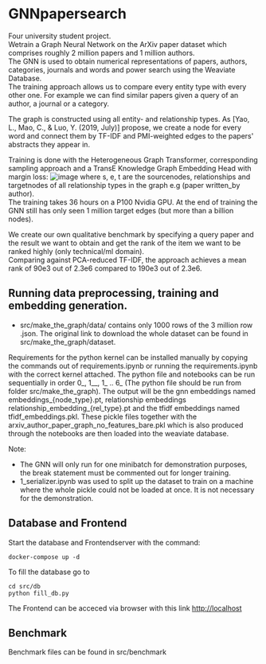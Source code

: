 # GNNpapersearch
Four university student project. <br>
Wetrain a Graph Neural Network on the ArXiv paper dataset which comprises roughly 2 million papers and 1 million authors. <br>
The GNN is used to obtain numerical representations of papers, authors, categories, journals and words and power search using the Weaviate Database. <br> 
The training approach allows us to compare every entity type with every other one. For example we can find similar papers given a query of an author, a journal or a category. <br>

The graph is constructed using all entity- and relationship types. As [Yao, L., Mao, C., & Luo, Y. (2019, July)] propose,  we create a node for every word and connect them by TF-IDF and PMI-weighted edges to the papers' abstracts they appear in.   

Training is done with the Heterogeneous Graph Transformer, corresponding sampling approach and a TransE Knowledge Graph Embedding Head with margin loss:
![image](https://github.com/AmosDinh/GNNpapersearch/assets/39965380/4efa8e29-4b70-4784-b014-f3c44fc25f9a)
where s, e, t are the sourcenodes, relationships and targetnodes of all relationship types in the graph e.g (paper written_by author).  <br>
The training takes 36 hours on a P100 Nvidia GPU. At the end of training the GNN still has only seen 1 million target edges (but more than a billion nodes).

We create our own qualitative benchmark by specifying a query paper and the result we want to obtain and get the rank of the item we want to be ranked highly (only technical/ml domain). <br>
Comparing against PCA-reduced TF-IDF, the approach achieves a mean rank of 90e3 out of 2.3e6 compared to 190e3 out of 2.3e6. 





## Running data preprocessing, training and embedding generation.
- src/make_the_graph/data/ contains only 1000 rows of the 3 million row .json. The original link to download the whole dataset can be found in src/make_the_graph/dataset.

Requirements for the python kernel can be installed manually by copying the commands out of requirements.ipynb or running the requirements.ipynb with the correct kernel attached.
The python file and notebooks can be run sequentially in order 0_, 1__, 1_ .. 6_ (The python file should be run from folder src/make_the_graph).
The output will be the gnn embeddings named embeddings_{node_type}.pt,
relationship embeddings relationship_embedding_{rel_type}.pt
and the tfidf embeddings named tfidf_embeddings.pkl.
These pickle files together with the arxiv_author_paper_graph_no_features_bare.pkl which is also produced through the notebooks are then loaded into the weaviate database.

Note: 
- The GNN will only run for one minibatch for demonstration purposes, the break statement must be commented out for longer training.
- 1_serializer.ipynb was used to split up the dataset to train on a machine where the whole pickle could not be loaded at once. It is not necessary for the demonstration.

## Database and Frontend
Start the database and Frontendserver with the command:
```
docker-compose up -d 
```

To fill the database go to
```
cd src/db
python fill_db.py
```

The Frontend can be acceced via browser with this link [http://localhost](http://localhost)

## Benchmark
Benchmark files can be found in src/benchmark
